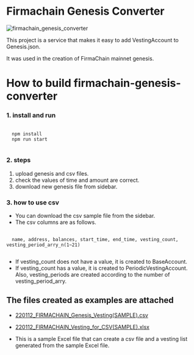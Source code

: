 # Firmachain Genesis Converter


![firmachain_genesis_converter](https://user-images.githubusercontent.com/93243647/148916414-f5d8989e-7fdf-42fa-8cad-25e85f7e70f6.png)

This project is a service that makes it easy to add VestingAccount to Genesis.json. 

It was used in the creation of FirmaChain mainnet genesis.

How to build firmachain-genesis-converter
=========================================
### 1. install and run
<pre>
  <code>
  npm install
  npm run start
  </code>
</pre>

### 2. steps
1. upload genesis and csv files.
2. check the values of time and amount are correct.
3. download new genesis file from sidebar.

### 3. how to use csv
* You can download the csv sample file from the sidebar.
* The csv columns are as follows.
<pre>
  <code>
  name, address, balances, start_time, end_time, vesting_count, vesting_period_arry_n(1~21)
  </code>
</pre>
* If vesting_count does not have a value, it is created to BaseAccount.
* If vesting_count has a value, it is created to PeriodicVestingAccount. Also, vesting_periods are created according to the number of vesting_period_arry.

The files created as examples are attached
------------------------------------------
* [220112_FIRMACHAIN_Genesis_Vesting(SAMPLE).csv](https://github.com/FirmaChain/firmachain-genesis-converter/files/7851711/220112_FIRMACHAIN_Genesis_Vesting.SAMPLE.csv)
* [220112_FIRMACHAIN_Vesting_for_CSV(SAMPLE).xlsx](https://github.com/FirmaChain/firmachain-genesis-converter/files/7851713/220112_FIRMACHAIN_Vesting_for_CSV.SAMPLE.xlsx)

* This is a sample Excel file that can create a csv file and a vesting list generated from the sample Excel file.
